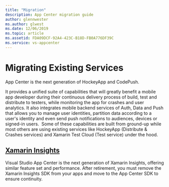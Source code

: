 ```yaml
---
title: "Migration"
description: App Center migration guide
author: glennwester
ms.author: glwest
ms.date: 12/06/2019
ms.topic: article
ms.assetid: FDA09DCF-92A4-423C-B18D-FB0A776DF39C
ms.service: vs-appcenter
---
```


# Migrating Existing Services

App Center is the next generation of HockeyApp and CodePush.

It provides a unified suite of capabilities that will greatly benefit a mobile app developer during their continuous delivery process of build, test and distribute to testers, while monitoring the app for crashes and user analytics. It also integrates mobile backend services of Auth, Data and Push that allows you to manage user identities, partition data according to a user's identity and even send push notifications to audiences, devices or signed-in users.  Some of these capabilities are built from ground-up while most others are using existing services like HockeyApp (Distribute & Crashes services) and Xamarin Test Cloud (Test service) under the hood.

<!-- ## [Microsoft CodePush](~/migration/codepush/index.md) Ian Geoghegan placeholder -->

## [Xamarin Insights](~/migration/xamarin-insights/index.md)

Visual Studio App Center is the next generation of Xamarin Insights, offering similar feature set and performance. After retirement, you must remove the Xamarin Insights SDK from your apps and move to the App Center SDK to ensure continuity.
